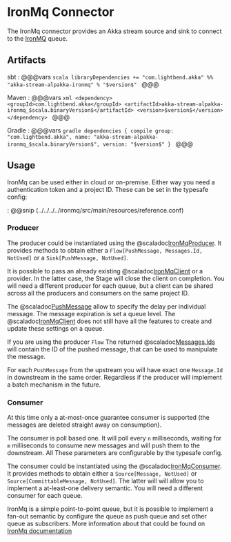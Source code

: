 # IronMq Connector

The IronMq connector provides an Akka stream source and sink to connect to the [IronMQ](https://www.iron.io/platform/ironmq/) queue.

## Artifacts

sbt
:   @@@vars
    ```scala
    libraryDependencies += "com.lightbend.akka" %% "akka-stream-alpakka-ironmq" % "$version$"
    ```
    @@@

Maven
:   @@@vars
    ```xml
    <dependency>
      <groupId>com.lightbend.akka</groupId>
      <artifactId>akka-stream-alpakka-ironmq_$scala.binaryVersion$</artifactId>
      <version>$version$</version>
    </dependency>
    ```
    @@@

Gradle
:   @@@vars
    ```gradle
    dependencies {
      compile group: "com.lightbend.akka", name: "akka-stream-alpakka-ironmq_$scala.binaryVersion$", version: "$version$"
    }
    ```
    @@@

## Usage

IronMq can be used either in cloud or on-premise. Either way you need a authentication token and a project ID. These can
be set in the typesafe config:

: @@snip (../../../../ironmq/src/main/resources/reference.conf)

### Producer

The producer could be instantiated using the @scaladoc[IronMqProducer](akka.stream.alpakka.ironmq.scaladsl.IronMqProducer).
It provides methods to obtain either a `Flow[PushMessage, Messages.Id, NotUsed]` or a `Sink[PushMessage, NotUsed]`. 

It is possible to pass an already existing @scaladoc[IronMqClient](akka.stream.alpakka.ironmq.IronMqClient) or a provider. 
In the latter case, the Stage will close the client on completion. You will need a different producer for each queue, but
a client can be shared across all the producers and consumers on the same project ID.

The @scaladoc[PushMessage](akka.stream.alpakka.ironmq.PushMessage) allow to specify the delay per individual message. The
message expiration is set a queue level. The @scaladoc[IronMqClient](akka.stream.alpakka.ironmq.IronMqClient) does not 
still have all the features to create and update these settings on a queue.

If you are using the producer `Flow` The returned @scaladoc[Messages.Ids](akka.stream.alpakka.ironmq.Messages.Id) will 
contain the ID of the pushed message, that can be used to manipulate the message.

For each `PushMessage` from the upstream you will have exact one `Message.Id` in downstream in the same order. Regardless
if the producer will implement a batch mechanism in the future.

### Consumer

At this time only a at-most-once guarantee consumer is supported (the messages are deleted straight away on consumption). 

The consumer is poll based one. It will poll every `n` milliseconds, waiting for `m` milliseconds to consume new messages and
will push them to the downstream. All These parameters are configurable by the typesafe config.

The consumer could be instantiated using the @scaladoc[IronMqConsumer](akka.stream.alpakka.ironmq.scaladsl.IronMqConsumer). 
It provides methods to obtain either a `Source[Message, NotUsed]` or `Source[CommittableMessage, NotUsed]`. The latter 
will will allow you to implement a at-least-one delivery semantic. You will need a different consumer for each queue.

IronMq is a simple point-to-point queue, but it is possible to implement a fan-out semantic by configure the queue as push
queue and set other queue as subscribers. More information about that could be found on 
[IronMq documentation](https://www.iron.io/ironmq-fan-out-support/)
